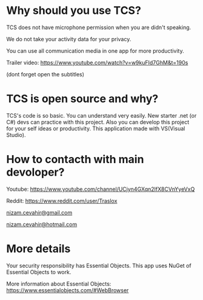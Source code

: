 # Why should you use TCS?

TCS does not have microphone permission when you are didn't speaking.

We do not take your activity data for your privacy.

You can use all communication media in one app for more productivity.

Trailer video: https://www.youtube.com/watch?v=w9kuFId7GhM&t=190s

(dont forget open the subtitles)

# TCS is open source and why?

TCS's code is so basic. You can understand very easily. New starter .net (or C#) devs can practice with this project.
Also you can develop this project for your self ideas or productivity. This application made with VS(Visual Studio).

# How to contacth with main devoloper?

Youtube: https://www.youtube.com/channel/UCjyn4GXqn2IfX8CVnYyeVxQ

Reddit: https://www.reddit.com/user/Traslox

nizam.cevahir@gmail.com

nizam.cevahir@hotmail.com

# More details
Your security responsibility has Essential Objects. This app uses NuGet of Essential Objects to work.

More information about Essential Objects: https://www.essentialobjects.com/#WebBrowser
